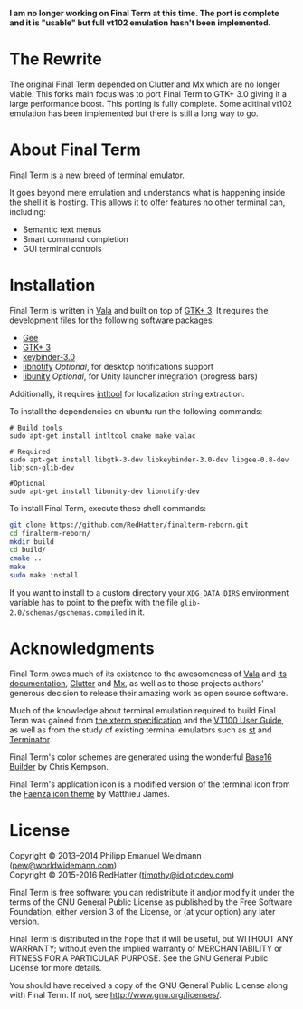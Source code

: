 **I am no longer working on Final Term at this time. The port is complete and it is "usable" but full vt102 emulation hasn't been implemented.**

# The Rewrite

The original Final Term depended on Clutter and Mx which are no longer viable. This forks main focus was to port Final Term to GTK+ 3.0 giving it a large performance boost. This porting is fully complete. Some aditinal vt102 emulation has been implemented but there is still a long way to go.

# About Final Term

Final Term is a new breed of terminal emulator.

It goes beyond mere emulation and understands what is happening inside the shell it is hosting. This allows it to offer features no other terminal can, including:

* Semantic text menus
* Smart command completion
* GUI terminal controls


# Installation

Final Term is written in [Vala](https://live.gnome.org/Vala) and built on top of [GTK+ 3](http://www.gtk.org). It requires the development files for the following software packages:

* [Gee](https://live.gnome.org/Libgee)
* [GTK+ 3](http://www.gtk.org)
* [keybinder-3.0](https://github.com/engla/keybinder/tree/keybinder-3.0)
* [libnotify](https://developer.gnome.org/libnotify/) _Optional_, for desktop notifications support
* [libunity](https://launchpad.net/libunity) _Optional_, for Unity launcher integration (progress bars)

Additionally, it requires [intltool](http://freedesktop.org/wiki/Software/intltool/) for localization string extraction.

To install the dependencies on ubuntu run the following commands:

```
# Build tools
sudo apt-get install intltool cmake make valac

# Required
sudo apt-get install libgtk-3-dev libkeybinder-3.0-dev libgee-0.8-dev libjson-glib-dev

#Optional
sudo apt-get install libunity-dev libnotify-dev
```

To install Final Term, execute these shell commands:

```sh
git clone https://github.com/RedHatter/finalterm-reborn.git
cd finalterm-reborn/
mkdir build
cd build/
cmake ..
make
sudo make install
```

If you want to install to a custom directory your `XDG_DATA_DIRS` environment variable has to point to the prefix with the file `glib-2.0/schemas/gschemas.compiled` in it.

# Acknowledgments

Final Term owes much of its existence to the awesomeness of [Vala](https://live.gnome.org/Vala) and [its documentation](http://valadoc.org), [Clutter](http://blogs.gnome.org/clutter/) and [Mx](https://github.com/clutter-project/mx), as well as to those projects authors' generous decision to release their amazing work as open source software.

Much of the knowledge about terminal emulation required to build Final Term was gained from [the xterm specification](http://invisible-island.net/xterm/ctlseqs/ctlseqs.html) and the [VT100 User Guide](http://vt100.net/docs/vt100-ug/contents.html), as well as from the study of existing terminal emulators such as [st](http://st.suckless.org) and [Terminator](http://software.jessies.org/terminator/).

Final Term's color schemes are generated using the wonderful [Base16 Builder](https://github.com/chriskempson/base16-builder) by Chris Kempson.

Final Term's application icon is a modified version of the terminal icon from the [Faenza icon theme](http://tiheum.deviantart.com/art/Faenza-Icons-173323228) by Matthieu James.

# License
Copyright © 2013–2014 Philipp Emanuel Weidmann (pew@worldwidemann.com)  
Copyright © 2015-2016 RedHatter (timothy@idioticdev.com)

Final Term is free software: you can redistribute it and/or modify it under the terms of the GNU General Public License as published by the Free Software Foundation, either version 3 of the License, or (at your option) any later version.

Final Term is distributed in the hope that it will be useful, but WITHOUT ANY WARRANTY; without even the implied warranty of MERCHANTABILITY or FITNESS FOR A PARTICULAR PURPOSE.  See the GNU General Public License for more details.

You should have received a copy of the GNU General Public License along with Final Term.  If not, see <http://www.gnu.org/licenses/>.
